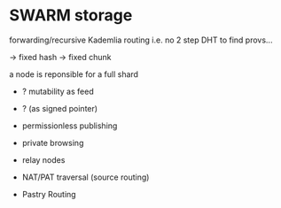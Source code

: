 # SWARM storage


forwarding/recursive Kademlia routing i.e. no 2 step DHT to find provs...

-> fixed hash
-> fixed chunk 

 a node is reponsible for a full shard

- ? mutability as feed
- ? (as signed pointer)


- permissionless publishing
- private browsing
- relay nodes
- NAT/PAT traversal (source routing)
- Pastry Routing
